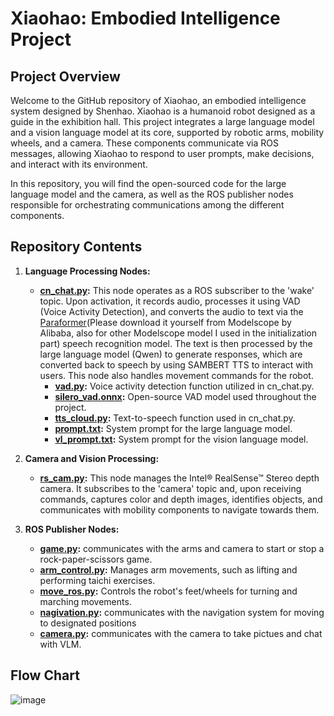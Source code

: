 # Xiaohao: Embodied Intelligence Project

## Project Overview
Welcome to the GitHub repository of Xiaohao, an embodied intelligence system designed by Shenhao. Xiaohao is a humanoid robot designed as a guide in the exhibition hall. This project integrates a large language model and a vision language model at its core, supported by robotic arms, mobility wheels, and a camera. These components communicate via ROS messages, allowing Xiaohao to respond to user prompts, make decisions, and interact with its environment.<br>

In this repository, you will find the open-sourced code for the large language model and the camera, as well as the ROS publisher nodes responsible for orchestrating communications among the different components.

## Repository Contents
1. **Language Processing Nodes:**
   - **[cn_chat.py](https://github.com/charliezcr/Xiaohao/blob/main/cn_chat.py):** This node operates as a ROS subscriber to the 'wake' topic. Upon activation, it records audio, processes it using VAD (Voice Activity Detection), and converts the audio to text via the [Paraformer](https://modelscope.cn/models/iic/speech_seaco_paraformer_large_asr_nat-zh-cn-16k-common-vocab8404-pytorch/summary)(Please download it yourself from Modelscope by Alibaba, also for other Modelscope model I used in the initialization part) speech recognition model. The text is then processed by the large language model (Qwen) to generate responses, which are converted back to speech by using SAMBERT TTS to interact with users. This node also handles movement commands for the robot.<br>
     - **[vad.py](https://github.com/charliezcr/Xiaohao/blob/main/vad.py):** Voice activity detection function utilized in cn_chat.py.<br>
     - **[silero_vad.onnx](https://github.com/charliezcr/Xiaohao/blob/main/silero_vad.onnx):** Open-source VAD model used throughout the project.<br>
     - **[tts_cloud.py](https://github.com/charliezcr/Xiaohao/blob/main/tts_cloud.py):** Text-to-speech function used in cn_chat.py.<br>
     - **[prompt.txt](https://github.com/charliezcr/Xiaohao/blob/main/prompt.txt):** System prompt for the large language model.<br>
     - **[vl_prompt.txt](https://github.com/charliezcr/Xiaohao/blob/main/vl_prompt.txt):** System prompt for the vision language model.

2. **Camera and Vision Processing:**
   - **[rs_cam.py](https://github.com/charliezcr/Xiaohao/blob/main/rs_cam.py):** This node manages the Intel® RealSense™ Stereo depth camera. It subscribes to the 'camera' topic and, upon receiving commands, captures color and depth images, identifies objects, and communicates with mobility components to navigate towards them.

3. **ROS Publisher Nodes:**
   - **[game.py](https://github.com/charliezcr/Xiaohao/blob/main/game.py):** communicates with the arms and camera to start or stop a rock-paper-scissors game.<br>
   - **[arm_control.py](https://github.com/charliezcr/Xiaohao/blob/main/arm_control.py):** Manages arm movements, such as lifting and performing taichi exercises.<br>
   - **[move_ros.py](https://github.com/charliezcr/Xiaohao/blob/main/move_ros.py):** Controls the robot's feet/wheels for turning and marching movements.<br>
   - **[nagivation.py](https://github.com/charliezcr/Xiaohao/blob/main/navigation.py):** communicates with the navigation system for moving to designated positions<br>
   - **[camera.py](https://github.com/charliezcr/Xiaohao/blob/main/camera.py):** communicates with the camera to take pictues and chat with VLM.

## Flow Chart

   ![image](https://github.com/charliezcr/Xiaohao/assets/48685281/260d725f-23eb-4b71-b490-533a100ef9d7)

